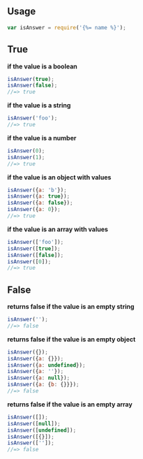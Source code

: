 ## Usage

```js
var isAnswer = require('{%= name %}');
```

## True

**if the value is a boolean**

```js
isAnswer(true);
isAnswer(false);
//=> true
```

**if the value is a string**

```js
isAnswer('foo');
//=> true
```

**if the value is a number**

```js
isAnswer(0);
isAnswer(1);
//=> true
```

**if the value is an object with values**

```js
isAnswer({a: 'b'});
isAnswer({a: true});
isAnswer({a: false});
isAnswer({a: 0});
//=> true
```

**if the value is an array with values**

```js
isAnswer(['foo']);
isAnswer([true]);
isAnswer([false]);
isAnswer([0]);
//=> true
```

## False


**returns false if the value is an empty string**

```js
isAnswer('');
//=> false
```

**returns false if the value is an empty object**

```js
isAnswer({});
isAnswer({a: {}});
isAnswer({a: undefined});
isAnswer({a: ''});
isAnswer({a: null});
isAnswer({a: {b: {}}});
//=> false
```

**returns false if the value is an empty array**

```js
isAnswer([]);
isAnswer([null]);
isAnswer([undefined]);
isAnswer([{}]);
isAnswer(['']);
//=> false
```
